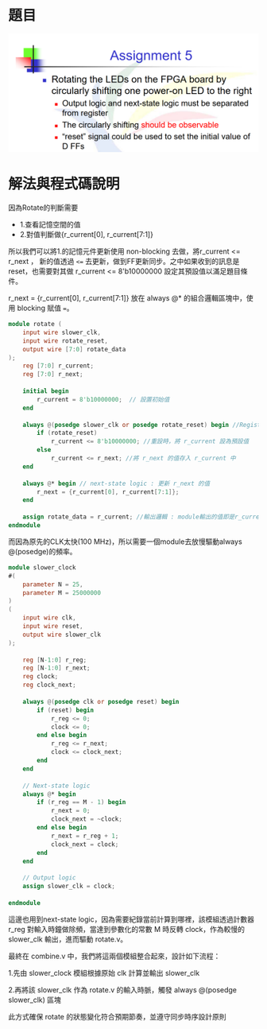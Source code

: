 # 題目
![alt text](image.png)

# 解法與程式碼說明
因為Rotate的判斷需要 
- 1.查看記憶空間的值 
- 2.對值判斷做{r_current[0], r_current[7:1]}

所以我們可以將1.的記憶元件更新使用 non-blocking 去做，將r_current <= r_next ， 新的值透過 `<=` 去更新，做到FF更新同步。之中如果收到的訊息是reset，也需要對其做 r_current <= 8'b10000000 設定其預設值以滿足題目條件。

r_next = {r_current[0], r_current[7:1]} 放在 always @* 的組合邏輯區塊中，使用 blocking 賦值 `=`。

```Verilog
module rotate (
    input wire slower_clk,        
    input wire rotate_reset,      
    output wire [7:0] rotate_data  
);
    reg [7:0] r_current;
    reg [7:0] r_next;
    
    initial begin
        r_current = 8'b10000000;  // 設置初始值
    end
    
    always @(posedge slower_clk or posedge rotate_reset) begin //Register slower_clk 上升緣時觸發 (時序邏輯)
        if (rotate_reset) 
            r_current <= 8'b10000000; //重設時，將 r_current 設為預設值
        else
            r_current <= r_next; //將 r_next 的值存入 r_current 中
    end

    always @* begin // next-state logic : 更新 r_next 的值
        r_next = {r_current[0], r_current[7:1]};
    end
    
    assign rotate_data = r_current; //輸出邏輯 : module輸出的值即是r_current的值
endmodule
```

而因為原先的CLK太快(100 MHz)，所以需要一個module去放慢驅動always @(posedge)的頻率。

```Verilog
module slower_clock 
#(
    parameter N = 25,
    parameter M = 25000000  
)
(
    input wire clk,
    input wire reset,
    output wire slower_clk
);

    reg [N-1:0] r_reg;
    reg [N-1:0] r_next;
    reg clock;
    reg clock_next;

    always @(posedge clk or posedge reset) begin
        if (reset) begin
            r_reg <= 0;     
            clock <= 0;
        end else begin
            r_reg <= r_next;
            clock <= clock_next;
        end
    end

    // Next-state logic
    always @* begin
        if (r_reg == M - 1) begin
            r_next = 0;
            clock_next = ~clock;
        end else begin
            r_next = r_reg + 1;
            clock_next = clock;
        end
    end

    // Output logic
    assign slower_clk = clock;

endmodule

```

這邊也用到next-state logic，因為需要紀錄當前計算到哪裡，該模組透過計數器 r_reg 對輸入時鐘做除頻，當達到參數化的常數 M 時反轉 clock，作為較慢的 slower_clk 輸出，進而驅動 rotate.v。

最終在 combine.v 中，我們將這兩個模組整合起來，設計如下流程：

1.先由 slower_clock 模組根據原始 clk 計算並輸出 slower_clk

2.再將該 slower_clk 作為 rotate.v 的輸入時脈，觸發 always @(posedge slower_clk) 區塊

此方式確保 rotate 的狀態變化符合預期節奏，並遵守同步時序設計原則